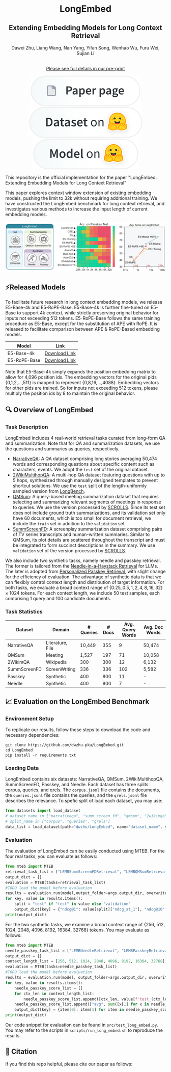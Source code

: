 <!-- # LongEmbed: Extending Embedding Models for Long Context Retrieval -->
# <div align="center">LongEmbed</div>
##  <div align="center">Extending Embedding Models for Long Context Retrieval</div>

<div align="center">Dawei Zhu, Liang Wang, Nan Yang, Yifan Song, Wenhao Wu, Furu Wei, Sujian Li
<br><br>

[Please see full details in our pre-print](assets/LongEmbed_v0417.pdf)
</div> 
<div align="center">
<a href=""><img src="assets/paper-page-xl.svg" alt="Paper page on HF"></a>
<a href="https://huggingface.co/datasets/dwzhu/LongEmbed"><img src="assets/dataset-on-hf-xl.svg" alt="Dataset on HF"></a>
<a href="https://huggingface.co/dwzhu/e5rope-base"><img src="assets/model-on-hf-xl.svg" alt="Model on HF"></a>
</div>

This repository is the official implementation for the paper "LongEmbed: Extending Embedding Models for Long Context Retrieval"

This paper explores context window extension of existing embedding models, pushing the limit to 32k without requiring additional training. We have constructed the LongEmbed benchmark for long context retrieval, and investigates various methods to increase the input length of current embedding models.

![LongEmbed](assets/repo_figure.jpg)

## ⚡Released Models

To facilitate future research in long context embedding models, we release E5-Base-4k and E5-RoPE-Base. E5-Base-4k is further fine-tuned on E5-Base to support 4k context, while strictly preserving original behavior for inputs not exceeding 512 tokens. E5-RoPE-Base follows the same training procedure as E5-Base, except for the substitution of APE with RoPE. It is released to facilitate comparison between APE \& RoPE-Based embedding models.

| Model | Link |
| --- | --- |
| E5-Base-4k | [Download Link](https://huggingface.co/dwzhu/e5-base-4k) |
| E5-RoPE-Base | [Download Link](https://huggingface.co/dwzhu/e5rope-base) |

Note that E5-Base-4k simply expands the position embedding matrix to allow for 4,096 position ids. The embedding vectors for the original pids {0,1,2,...,511} is mapped to represent {0,8,16,...,4088}. Embedding vectors for other pids are trained. So for inputs not exceeding 512 tokens, please multiply the position ids by 8 to maintain the original behavior. 

## 🔍 Overview of LongEmbed

### Task Description

LongEmbed includes 4 real-world retrieval tasks curated from long-form QA and summarization. Note that for QA and summarization datasets, we use the questions and summaries as queries, respectively.

- [NarrativeQA](https://huggingface.co/datasets/narrativeqa): A QA dataset comprising long stories averaging 50,474 words and corresponding questions about specific content such as characters, events. We adopt the `test` set of the original dataset.
- [2WikiMultihopQA](https://huggingface.co/datasets/THUDM/LongBench/viewer/2wikimqa_e): A multi-hop QA dataset featuring questions with up to 5 hops, synthesized through manually designed templates to prevent shortcut solutions. We use the `test` split of the length-uniformly sampled version from [LongBench](https://huggingface.co/datasets/THUDM/LongBench).
- [QMSum](https://huggingface.co/datasets/tau/scrolls/blob/main/qmsum.zip): A query-based meeting summarization dataset that requires selecting and summarizing relevant segments of meetings in response to queries. We use the version processed by [SCROLLS](https://huggingface.co/datasets/tau/scrolls). Since its test set does not include ground truth summarizations, and its validation set only have 60 documents, which is too small for document retrieval, we include the `train` set in addition to the `validation` set.
- [SummScreenFD](https://huggingface.co/datasets/tau/scrolls/blob/main/summ_screen_fd.zip): A screenplay summarization dataset comprising pairs of TV series transcripts and human-written summaries. Similar to QMSum, its plot details are scattered throughout the transcript and must be integrated to form succinct descriptions in the summary. We use `validation` set of the version processed by [SCROLLS](https://huggingface.co/datasets/tau/scrolls).

We also include two synthetic tasks, namely needle and passkey retrieval. The former is tailored from the [Needle-in-a-Haystack Retrieval](https://github.com/gkamradt/LLMTest_NeedleInAHaystack) for LLMs. The later is adopted from [Personalized Passkey Retrieval](https://huggingface.co/datasets/intfloat/personalized_passkey_retrieval), with slight change for the efficiency of evaluation. The advantage of synthetic data is that we can flexibly control context length and distribution of target information. For both tasks, we evaluate a broad context range of $\{0.25,0.5,1,2,4,8,16,32\}\times1024$ tokens. For each context length, we include 50 test samples, each comprising 1 query and 100 candidate documents.


### Task Statistics

| Dataset | Domain | # Queries | # Docs | Avg. Query Words | Avg. Doc Words |
|---------|--------|-----------|--------|------------------|----------------|
| NarrativeQA | Literature, File | 10,449 | 355 | 9 | 50,474 |
| QMSum | Meeting | 1,527 | 197 | 71 | 10,058 |
| 2WikimQA | Wikipedia | 300 | 300 | 12 | 6,132 |
| SummScreenFD | ScreenWriting | 336 | 336 | 102 | 5,582 |
| Passkey | Synthetic | 400 | 800 | 11 | - |
| Needle | Synthetic | 400 | 800 | 7 | - |

## 📈 Evaluation on the LongEmbed Benchmark

### Environment Setup

To replicate our results, follow these steps to download the code and necessary dependencies:
```
git clone https://github.com/dwzhu-pku/LongEmbed.git
cd LongEmbed
pip install -r requirements.txt
```

### Loading Data
LongEmbed contains six datasets: NarrativeQA, QMSum, 2WikiMultihopQA, SummScreenFD, Passkey, and Needle. Each dataset has three splits: corpus, queries, and qrels. The `corpus.jsonl` file contains the documents, the `queries.jsonl` file contains the queries, and the `qrels.jsonl` file describes the relevance. To spefic split of load each dataset, you may use:

```python
from datasets import load_dataset
# dataset_name in ["narrativeqa", "summ_screen_fd", "qmsum", "2wikimqa", "passkey", "needle"]
# split_name in ["corpus", "queries", "qrels"]
data_list = load_dataset(path="dwzhu/LongEmbed", name="dataset_name", split="split_name")
```

### Evaluation

The evaluation of LongEmbed can be easily conducted using MTEB. For the four real tasks, you can evaluate as follows:

```python
from mteb import MTEB
retrieval_task_list = ["LEMBSummScreenFDRetrieval", "LEMBQMSumRetrieval","LEMBWikimQARetrieval","LEMBNarrativeQARetrieval"]
output_dict = {}
evaluation = MTEB(tasks=retrieval_task_list)
#TODO load the model before evaluation
results = evaluation.run(model,output_folder=args.output_dir, overwrite_results=True, batch_size=args.batch_size,verbosity=0)
for key, value in results.items():
	split = "test" if "test" in value else "validation"
	output_dict[key] = {"ndcg@1": value[split]["ndcg_at_1"], "ndcg@10": value[split]["ndcg_at_10"]}
print(output_dict)
```

For the two synthetic tasks, we examine a broad context range of {256, 512, 1024, 2048, 4096, 8192, 16384, 32768} tokens. You may evaluate as follows:

```python
from mteb import MTEB
needle_passkey_task_list = ["LEMBNeedleRetrieval", "LEMBPasskeyRetrieval"]
output_dict = {}
context_length_list = [256, 512, 1024, 2048, 4096, 8192, 16384, 32768]
evaluation = MTEB(tasks=needle_passkey_task_list)
#TODO load the model before evaluation
results = evaluation.run(model, output_folder=args.output_dir, overwrite_results=True,batch_size=args.batch_size,verbosity=0)
for key, value in results.items():
	needle_passkey_score_list = []
	for ctx_len in context_length_list:
		needle_passkey_score_list.append([ctx_len, value[f"test_{ctx_len}"]["ndcg_at_1"]])
	needle_passkey_score_list.append(["avg", sum([x[1] for x in needle_passkey_score_list])/len(context_length_list)])
	output_dict[key] = {item[0]: item[1] for item in needle_passkey_score_list}
print(output_dict)
```

Our code snippet for evaluation can be found in `src/test_long_embed.py`. You may refer to the scripts in `scripts/run_long_embed.sh` to reproduce the results.



## 🌟 Citation
If you find this repo helpful, please cite our paper as follows:

```bibtex
```

